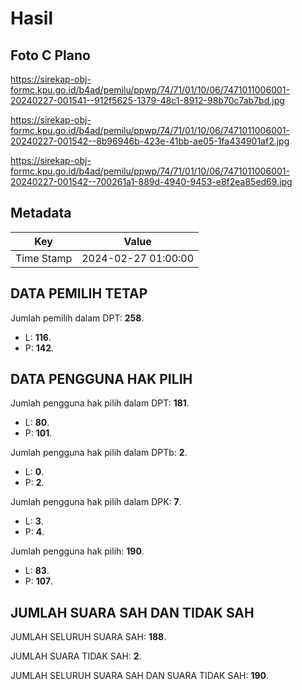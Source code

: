 # Hasil

## Foto C Plano

https://sirekap-obj-formc.kpu.go.id/b4ad/pemilu/ppwp/74/71/01/10/06/7471011006001-20240227-001541--912f5625-1379-48c1-8912-98b70c7ab7bd.jpg

https://sirekap-obj-formc.kpu.go.id/b4ad/pemilu/ppwp/74/71/01/10/06/7471011006001-20240227-001542--8b96946b-423e-41bb-ae05-1fa434901af2.jpg

https://sirekap-obj-formc.kpu.go.id/b4ad/pemilu/ppwp/74/71/01/10/06/7471011006001-20240227-001542--700261a1-889d-4940-9453-e8f2ea85ed69.jpg


## Metadata

| Key        | Value               |
| ---------- | ------------------- |
| Time Stamp | 2024-02-27 01:00:00 |


## DATA PEMILIH TETAP

Jumlah pemilih dalam DPT: **258**.
 * L: **116**.
 * P: **142**.

## DATA PENGGUNA HAK PILIH

Jumlah pengguna hak pilih dalam DPT: **181**.
 * L: **80**.
 * P: **101**.

Jumlah pengguna hak pilih dalam DPTb: **2**.
 * L: **0**.
 * P: **2**.

Jumlah pengguna hak pilih dalam DPK: **7**.
 * L: **3**.
 * P: **4**.

Jumlah pengguna hak pilih: **190**.
 * L: **83**.
 * P: **107**.

## JUMLAH SUARA SAH DAN TIDAK SAH

JUMLAH SELURUH SUARA SAH: **188**.

JUMLAH SUARA TIDAK SAH: **2**.

JUMLAH SELURUH SUARA SAH DAN SUARA TIDAK SAH: **190**.


